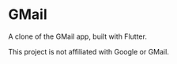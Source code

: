 # GMail
A clone of the GMail app, built with Flutter.

This project is not affiliated with Google or GMail.